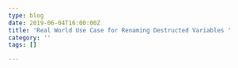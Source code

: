 ```yaml
---
type: blog
date: 2019-06-04T16:00:00Z
title: 'Real World Use Case for Renaming Destructed Variables '
category: ''
tags: []

---
```

